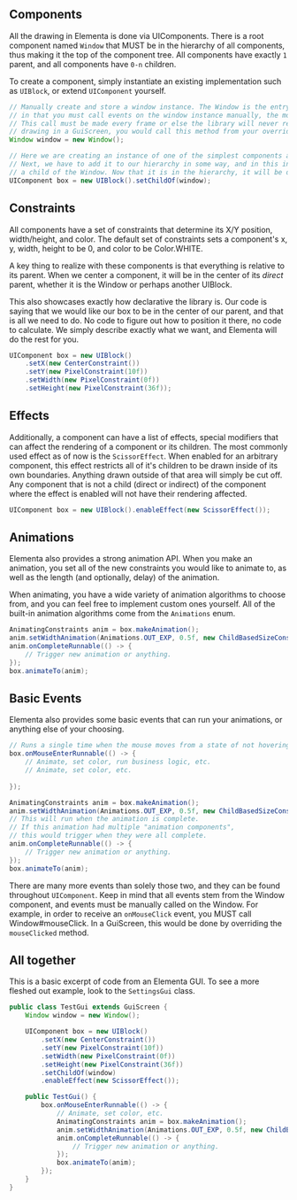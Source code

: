 ## Components

All the drawing in Elementa is done via UIComponents. There is a root component named `Window`
that MUST be in the hierarchy of all components, thus making it the top of the component tree. 
All components have exactly `1` parent, and all components have `0-n` children.

To create a component, simply instantiate an existing implementation such as `UIBlock`, 
or extend `UIComponent` yourself.

```java
// Manually create and store a window instance. The Window is the entry point for Elementa's event system,
// in that you must call events on the window instance manually, the most common of which would be Window#draw.
// This call must be made every frame or else the library will never render your components. In the case of
// drawing in a GuiScreen, you would call this method from your overriden GuiScreen#drawScreen method.
Window window = new Window();

// Here we are creating an instance of one of the simplest components available, a UIBlock.
// Next, we have to add it to our hierarchy in some way, and in this instance we want it to be
// a child of the Window. Now that it is in the hierarchy, it will be drawn when we render our Window.
UIComponent box = new UIBlock().setChildOf(window);
```

## Constraints

All components have a set of constraints that determine its X/Y position, width/height, and color.
The default set of constraints sets a component's x, y, width, height to be 0, and color to be Color.WHITE.

A key thing to realize with these components is that everything is relative to its parent. When we
center a component, it will be in the center of its _direct_ parent, whether it is the Window or
perhaps another UIBlock.

This also showcases exactly how declarative the library is. Our code is saying that we would like our box
to be in the center of our parent, and that is all we need to do. No code to figure out how to position it there,
no code to calculate. We simply describe exactly what we want, and Elementa will do the rest for you.

```java
UIComponent box = new UIBlock()
    .setX(new CenterConstraint())
    .setY(new PixelConstraint(10f))
    .setWidth(new PixelConstraint(0f))
    .setHeight(new PixelConstraint(36f));
```

## Effects

Additionally, a component can have a list of effects, special modifiers that can affect the rendering of
a component or its children. The most commonly used effect as of now is the `ScissorEffect`. When enabled for
an arbitrary component, this effect restricts all of it's children to be drawn inside of its own boundaries.
Anything drawn outside of that area will simply be cut off. Any component that is not a child (direct or indirect)
of the component where the effect is enabled will not have their rendering affected.

```java
UIComponent box = new UIBlock().enableEffect(new ScissorEffect());
```

## Animations

Elementa also provides a strong animation API. When you make an animation, you set all of the
new constraints you would like to animate to, as well as the length (and optionally, delay)
of the animation.

When animating, you have a wide variety of animation algorithms to choose from, and you can
feel free to implement custom ones yourself. All of the built-in animation algorithms come from
the `Animations` enum.

```java
AnimatingConstraints anim = box.makeAnimation();
anim.setWidthAnimation(Animations.OUT_EXP, 0.5f, new ChildBasedSizeConstraint(2f));
anim.onCompleteRunnable(() -> {
    // Trigger new animation or anything.
});
box.animateTo(anim);
``` 

## Basic Events

Elementa also provides some basic events that can run your animations, or anything else of your choosing.

```java
// Runs a single time when the mouse moves from a state of not hovering to hovering.
box.onMouseEnterRunnable(() -> {
    // Animate, set color, run business logic, etc.
    // Animate, set color, etc.
    
});

AnimatingConstraints anim = box.makeAnimation();
anim.setWidthAnimation(Animations.OUT_EXP, 0.5f, new ChildBasedSizeConstraint(2f));
// This will run when the animation is complete.
// If this animation had multiple "animation components",
// this would trigger when they were all complete.
anim.onCompleteRunnable(() -> {
    // Trigger new animation or anything.
});
box.animateTo(anim);
```

There are many more events than solely those two, and they can be found throughout `UIComponent`.
Keep in mind that all events stem from the Window component, and events must be manually
called on the Window. For example, in order to receive an `onMouseClick` event,
you MUST call Window#mouseClick. In a GuiScreen, this would be done by overriding the `mouseClicked`
method.

## All together

This is a basic excerpt of code from an Elementa GUI. To see a more fleshed out
example, look to the `SettingsGui` class.

```java
public class TestGui extends GuiScreen {
    Window window = new Window();

    UIComponent box = new UIBlock()
        .setX(new CenterConstraint())
        .setY(new PixelConstraint(10f))
        .setWidth(new PixelConstraint(0f))
        .setHeight(new PixelConstraint(36f))
        .setChildOf(window)
        .enableEffect(new ScissorEffect());

    public TestGui() {
        box.onMouseEnterRunnable(() -> {
            // Animate, set color, etc.
            AnimatingConstraints anim = box.makeAnimation();
            anim.setWidthAnimation(Animations.OUT_EXP, 0.5f, new ChildBasedSizeConstraint(2f));
            anim.onCompleteRunnable(() -> {
                // Trigger new animation or anything.
            });
            box.animateTo(anim);
        });
    }
}
```
